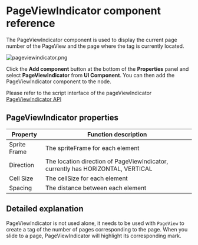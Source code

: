 # PageViewIndicator component reference

The PageViewIndicator component is used to display the current page number of the PageView and the page where the tag is currently located.

![pageviewindicator.png](./pageviewindicator/pageviewindicator.png)

Click the **Add component** button at the bottom of the **Properties** panel and select **PageViewIndicator** from **UI Component**. You can then add the PageViewIndicator component to the node.

Please refer to the script interface of the pageViewIndicator [PageViewIndicator API](%__APIDOC__%/en/classes/PageViewIndicator.html)

## PageViewIndicator properties

| Property    |   Function description |
| ----------- | ----------- |
| Sprite Frame | The spriteFrame for each element |
| Direction    | The location direction of PageViewIndicator, currently has HORIZONTAL, VERTICAL |
| Cell Size    | The cellSize for each element |
| Spacing      | The distance between each element |

## Detailed explanation

PageViewIndicator is not used alone, it needs to be used with `PageView` to create a tag of the number of pages corresponding to the page. When you slide to a page, PageViewIndicator will highlight its corresponding mark.
